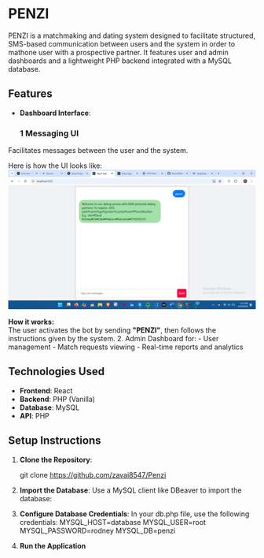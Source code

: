 # PENZI

PENZI is a matchmaking and dating system designed to facilitate structured, SMS-based communication between users and the system in order to mathone user with a prospective partner. It features user and admin dashboards and a lightweight PHP backend integrated with a MySQL database.

## Features
- **Dashboard Interface**:
  ### 1️ Messaging UI  
Facilitates messages between the user and the system.

Here is how the UI looks like:  
![UI Preview](screenshots/messaging-ui.png)

 **How it works:**  
The user activates the bot by sending **"PENZI"**, then follows the instructions given by the system.
  2. Admin Dashboard for:
     - User management
     - Match requests viewing
     - Real-time reports and analytics

## Technologies Used
- **Frontend**: React
- **Backend**: PHP (Vanilla)
- **Database**: MySQL
- **API**: PHP

## Setup Instructions
1. **Clone the Repository**:

   git clone https://github.com/zavai8547/Penzi

2. **Import the Database**:
Use a MySQL client like DBeaver to import the database:

3.  **Configure Database Credentials**:
In your db.php file, use the following credentials:
  MYSQL_HOST=database
MYSQL_USER=root
MYSQL_PASSWORD=rodney
MYSQL_DB=penzi
 
4. **Run the Application**
